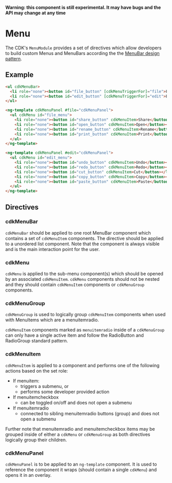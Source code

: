 **Warning: this component is still experimental. It may have bugs and the API may change at any
time**

# Menu

The CDK's `MenuModule` provides a set of directives which allow developers to build custom Menus and
MenuBars according the the [MenuBar design pattern](https://www.w3.org/TR/wai-aria-practices-1.1/#menu).

## Example

```html
<ul cdkMenuBar>
  <li role="none"><button id="file_button" [cdkMenuTriggerFor]="file">File</button></li>
  <li role="none"><button id="edit_button" [cdkMenuTriggerFor]="edit">Edit</button></li>
</ul>

<ng-template cdkMenuPanel #file="cdkMenuPanel">
  <ul cdkMenu id="file_menu">
    <li role="none"><button id="share_button" cdkMenuItem>Share</button></li>
    <li role="none"><button id="open_button" cdkMenuItem>Open</button></li>
    <li role="none"><button id="rename_button" cdkMenuItem>Rename</button></li>
    <li role="none"><button id="print_button" cdkMenuItem>Print</button></li>
  </ul>
</ng-template>

<ng-template cdkMenuPanel #edit="cdkMenuPanel">
  <ul cdkMenu id="edit_menu">
    <li role="none"><button id="undo_button" cdkMenuItem>Undo</button></li>
    <li role="none"><button id="redo_button" cdkMenuItem>Redo</button></li>
    <li role="none"><button id="cut_button" cdkMenuItem>Cut</button></li>
    <li role="none"><button id="copy_button" cdkMenuItem>Copy</button></li>
    <li role="none"><button id="paste_button" cdkMenuItem>Paste</button></li>
  </ul>
</ng-template>
```

## Directives

### cdkMenuBar

`cdkMenuBar` should be applied to one root MenuBar component which contains a set of `cdkMenuItem`
components. The directive should be applied to a unordered list component. Note that the component is
always visible and is the main interaction point for the user.

### cdkMenu

`cdkMenu` is applied to the sub-menu component(s) which should be opened by an associated `cdkMenuItem`.
`cdkMenu` components should not be nested and they should contain `cdkMenuItem` components or
`cdkMenuGroup` components.

### cdkMenuGroup

`cdkMenuGroup` is used to logically group `cdkMenuItem` components when used with MenuItems which are
a menuitemradio.

`cdkMenuItem` components marked as `menuitemradio` inside of a `cdkMenuGroup` can only have a single
active item and follow the RadioButton and RadioGroup standard pattern.

### cdkMenuItem

`cdkMenuItem` is applied to a component and performs one of the following actions based on the set role:

- If menuitem:
  - triggers a submenu, or
  - performs some developer provided action
- If menuitemcheckbox
  - can be toggled on/off and does not open a submenu
- If menuitemradio
  - connected to sibling menuitemradio buttons (group) and does not open a submenu

Further note that menuitemradio and menuitemcheckbox items may be grouped inside of either a `cdkMenu`
or `cdkMenuGroup` as both directives logically group their children.

### cdkMenuPanel

`cdkMenuPanel` is to be applied to an `ng-template` component. It is used to reference the component it wraps (should contain a single `cdkMenu`) and opens it in an overlay.
